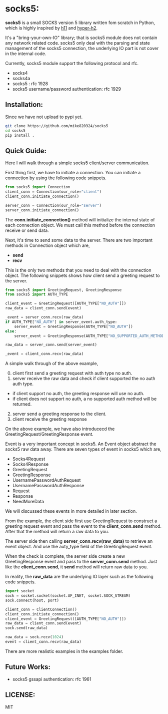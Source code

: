 # socks5:

**socks5** is a small SOCKS version 5 library written fom scratch in Python,
which is highly inspired by [h11](https://github.com/njsmith/h11) and [hyper-h2](https://hyper-h2.readthedocs.io/en/stable/).


It's a "bring-your-own-IO" library; that is socks5 module does not contain any network related code.
socks5 only deal with the parsing and state management of the socks5 connection,
the underlying IO part is not cover in the internal code.

Currently, socks5 module support the following protocol and rfc.

- socks4
- socks4a
- socks5 : rfc 1928
- socks5 username/password authentication: rfc 1929

## Installation:

Since we have not upload to pypi yet.

```bash
git clone https://github.com/mike820324/socks5
cd socks5
pip install .
```

## Quick Guide:

Here I will walk through a simple socks5 client/server communication.

First thing first, we have to initiate a connection.
You can initiate a connection by using the following code snippets.

```python
from socks5 import Connection
client_conn = Connection(our_role="client")
client_conn.initiate_connection()

server_conn = Connection(our_role="server")
server_conn.initiate_connection()
```

The **conn.initiate_connection()** method will initialize the internal state of each connection object.
We must call this method before the connection receive or send data.


Next, it's time to send some data to the server.
There are two important methods in Connection object which are,

- **send**
- **recv**

This is the only two methods that you need to deal with the connection object.
The following snippets shows how client send a greeting request to the server.


```python
from socks5 import GreetingRequest, GreetingResponse
from socks5 import AUTH_TYPE

client_event = GreetingRequest([AUTH_TYPE["NO_AUTH"]])
raw_data = client_conn.send(event)

_event = server_conn.recv(raw_data)
if AUTH_TYPE["NO_AUTH"] in server_event.auth_type:
    server_event = GreetingResponse(AUTH_TYPE["NO_AUTH"])
else:
    server_event = GreetingResponse(AUTH_TYPE["NO_SUPPORTED_AUTH_METHOD"])

raw_data = server_conn.send(server_event)

_event = client_conn.recv(raw_data)
```

A simple walk through of the above example,

0. client first send a greeting request with auth type no auth.
1. server receive the raw data and check if client supported the no auth auth type.
  - if client support no auth, the greeting response will use no auth.
  - if client does not support no auth, a no supported auth method will be returned.
2. server send a greeting response to the client.
3. client receive the greeting response

On the above example, we have also introducecd the GreetingRequest/GreetingResponse event.

Event is a very important concept in socks5. An Event object abstract the socks5 raw data away.
There are seven types of event in socks5 which are,

- Socks4Request
- Socks4Response
- GreetingRequest
- GreetingResponse
- UsernamePasswordAuthRequest
- UsernamePasswordAuthResponse
- Request
- Response
- NeedMoreData

We will discussed these events in more detailed in later section.

From the example, the client side first use GreetingRequest to construct a greeting request event and
pass the event to the **client_conn.send** method. After that the method will return a raw data to you.

The server side then calling **server_conn.recv(raw_data)** to retrieve an event object.
And use the auty_type field of the GreetingRequest event.

When the check is complete, the server side create a new GreetingResponse event and pass to the **server_conn.send** method.
Just like the **client_conn.send**, it **send** method will return raw data to you.

In reality, the **raw_data** are the underlying IO layer such as the following code snippets.

```python
import socket
sock = socket.socket(socket.AF_INET, socket.SOCK_STREAM)
sock.connect(host, port)

client_conn = ClientConnection()
client_conn.initiate_connection()
client_event = GreetingRequest([AUTH_TYPE["NO_AUTH"]])
raw_data = client_conn.send(event)
sock.send(raw_data)

raw_data = sock.recv(1024)
event = client_conn.recv(raw_data)
```

There are more realistic examples in the examples folder.

## Future Works:

- socks5 gssapi authentication: rfc 1961

## LICENSE:
MIT

